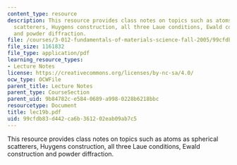 ```yaml
---
content_type: resource
description: This resource provides class notes on topics such as atoms as spherical
  scatterers, Huygens construction, all three Laue conditions, Ewald construction
  and powder diffraction.
file: /courses/3-012-fundamentals-of-materials-science-fall-2005/99cfdb83d442ca6b361202eab09ab7c5_lec19b.pdf
file_size: 1161832
file_type: application/pdf
learning_resource_types:
- Lecture Notes
license: https://creativecommons.org/licenses/by-nc-sa/4.0/
ocw_type: OCWFile
parent_title: Lecture Notes
parent_type: CourseSection
parent_uid: 9b84782c-e584-0689-a998-0228b6218bbc
resourcetype: Document
title: lec19b.pdf
uid: 99cfdb83-d442-ca6b-3612-02eab09ab7c5
---
```

This resource provides class notes on topics such as atoms as spherical scatterers, Huygens construction, all three Laue conditions, Ewald construction and powder diffraction.